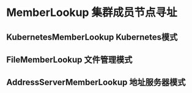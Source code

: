 # MemberLookup 集群成员节点寻址

## KubernetesMemberLookup Kubernetes模式

## FileMemberLookup 文件管理模式

## AddressServerMemberLookup 地址服务器模式